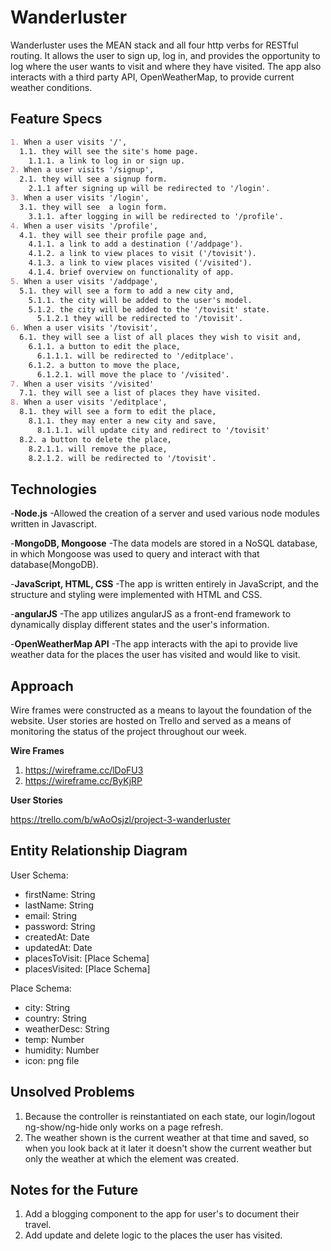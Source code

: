 # Wanderluster
Wanderluster uses the MEAN stack and all four http verbs for RESTful routing. It allows the user to sign up, log in, and provides the opportunity to log where the user wants to visit and where they have visited. The app also interacts with a third party API, OpenWeatherMap, to provide current weather conditions.

## Feature Specs
```markdown
1. When a user visits '/',
  1.1. they will see the site's home page.
    1.1.1. a link to log in or sign up.
2. When a user visits '/signup',
  2.1. they will see a signup form.
    2.1.1 after signing up will be redirected to '/login'.
3. When a user visits '/login',
  3.1. they will see  a login form.
    3.1.1. after logging in will be redirected to '/profile'.
4. When a user visits '/profile',
  4.1. they will see their profile page and,
    4.1.1. a link to add a destination ('/addpage').
    4.1.2. a link to view places to visit ('/tovisit').
    4.1.3. a link to view places visited ('/visited').
    4.1.4. brief overview on functionality of app.
5. When a user visits '/addpage',
  5.1. they will see a form to add a new city and,
    5.1.1. the city will be added to the user's model.
    5.1.2. the city will be added to the '/tovisit' state.
      5.1.2.1 they will be redirected to '/tovisit'.
6. When a user visits '/tovisit',
  6.1. they will see a list of all places they wish to visit and,
    6.1.1. a button to edit the place,
      6.1.1.1. will be redirected to '/editplace'.
    6.1.2. a button to move the place,
      6.1.2.1. will move the place to '/visited'.
7. When a user visits '/visited'
  7.1. they will see a list of places they have visited.
8. When a user visits '/editplace',
  8.1. they will see a form to edit the place,
    8.1.1. they may enter a new city and save,
      8.1.1.1. will update city and redirect to '/tovisit'
  8.2. a button to delete the place,
    8.2.1.1. will remove the place,
    8.2.1.2. will be redirected to '/tovisit'.
```

## Technologies
-**Node.js**
-Allowed the creation of a server and used various node modules written in Javascript.

-**MongoDB, Mongoose**
-The data models are stored in a NoSQL database, in which Mongoose was used to query and interact with that database(MongoDB).

-**JavaScript, HTML, CSS**
-The app is written entirely in JavaScript, and the structure and styling were implemented with HTML and CSS.

-**angularJS**
-The app utilizes angularJS as a front-end framework to dynamically display different states and the user's information.

-**OpenWeatherMap API**
-The app interacts with the api to provide live weather data for the places the user has visited and would like to visit.

## Approach
Wire frames were constructed as a means to layout the foundation of the website. User stories are hosted on Trello and served as a means of monitoring the status of the project throughout our week.


**Wire Frames**

1. https://wireframe.cc/lDoFU3
2. https://wireframe.cc/ByKjRP

**User Stories**

https://trello.com/b/wAoOsjzl/project-3-wanderluster

## Entity Relationship Diagram

User Schema:
* firstName: String
* lastName: String
* email: String
* password: String
* createdAt: Date
* updatedAt: Date
* placesToVisit: [Place Schema]
* placesVisited: [Place Schema]

Place Schema:
* city: String
* country: String
* weatherDesc: String
* temp: Number
* humidity: Number
* icon: png file

## Unsolved Problems
1. Because the controller is reinstantiated on each state, our login/logout ng-show/ng-hide only works on a page refresh.
2. The weather shown is the current weather at that time and saved, so when you look back at it later it doesn't show the current weather but only the weather at which the element was created.
## Notes for the Future
1. Add a blogging component to the app for user's to document their travel.
2. Add update and delete logic to the places the user has visited.
